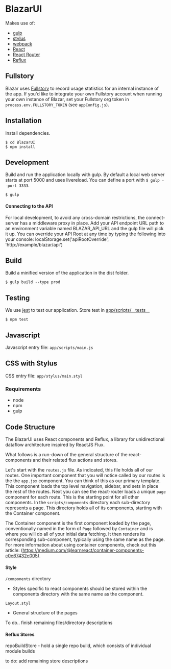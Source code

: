 # BlazarUI

Makes use of:
 - [gulp](https://github.com/gulpjs/gulp)
 - [stylus](https://github.com/LearnBoost/stylus)
 - [webpack](https://github.com/webpack/webpack)
 - [React](https://github.com/facebook/react)
 - [React Router](https://github.com/rackt/react-router)
 - [Reflux](https://github.com/spoike/refluxjs)

## Fullstory

Blazar uses [Fullstory](https://www.fullstory.com/) to record usage statistics for an internal instance of the app. If you'd like to integrate your own Fullstory account when running your own instance of Blazar, set your Fullstory org token in `process.env.FULLSTORY_TOKEN` (see `appConfig.js`).

## Installation

Install dependencies.

```
$ cd BlazarUI
$ npm install
```

## Development

Build and run the application locally with gulp. By default a local web server starts at port 5000 and uses livereload. You can define a port with `$ gulp --port 3333`.

```
$ gulp
```

#### Connecting to the API
For local development, to avoid any cross-domain restrictions, the connect-server has a middleware proxy in place. Add your API endpoint URL path to an environment variable named BLAZAR_API_URL and the gulp file will pick it up. You can override your API Root at any time by typing the following into your console: localStorage.set('apiRootOverride', 'http://example/blazar/api')

## Build

Build a minified version of the application in the dist folder.

```
$ gulp build --type prod
```

## Testing

We use [jest](http://facebook.github.io/jest/) to test our application. Store test in [app/scripts/\_\_tests__](./app/scripts/__tests__)

```
$ npm test
```

## Javascript

Javascript entry file: `app/scripts/main.js` <br />


## CSS with Stylus

CSS entry file: `app/stylus/main.styl`<br />


### Requirements
* node
* npm
* gulp


## Code Structure
The BlazarUI uses React components and Reflux, a library for unidirectional dataflow architecture inspired by ReactJS Flux.

What follows is a run-down of the general structure of the react-components and their related flux actions and stores.

Let's start with the `routes.js` file. As indicated, this file holds all of our routes. One important component that you will notice called by our routes is the the `app.jsx` component. You can think of this as our primary template. This component loads the top level navigation, sidebar, and sets in place the rest of the routes. Next you can see the react-router loads a unique `page` component for each route. This is the starting point for all other components.  In the `scripts/components` directory each sub-directory represents a page. This directory holds all of its components, starting with the Container component.

The Container component is the first component loaded by the page, conventionally named in the form of `Page` followed by `Container` and is where you will do all of your initial data fetching. It then renders its corresponding sub-component, typically using the same name as the page. For more information about using container components, check out this article: (https://medium.com/@learnreact/container-components-c0e67432e005).

#### Style
`/components` directory
 - Styles specific to react components should be stored within the components directory with the same name as the component.

`Layout.styl`
 - General structure of the pages

To do.. finish remaining files/directory descriptions

#### Reflux Stores
repoBuildStore - hold a single repo build, which consists of individual module builds

to do: add remaining store descriptions
